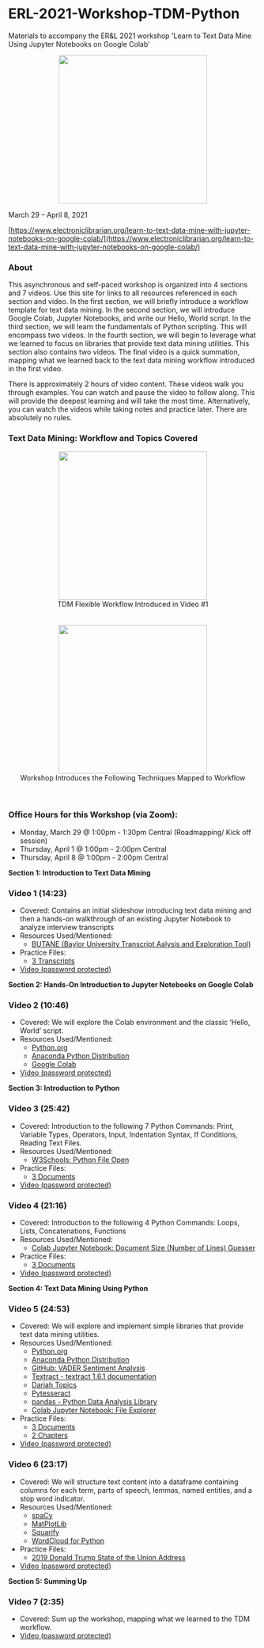 # ERL-2021-Workshop-TDM-Python
Materials to accompany the ER&amp;L 2021 workshop 'Learn to Text Data Mine Using Jupyter Notebooks on Google Colab'

<center><img src="https://www.electroniclibrarian.org/wp-content/uploads/2021/01/Jupyter.png" width=300></center>

March 29 – April 8, 2021

[https://www.electroniclibrarian.org/learn-to-text-data-mine-with-jupyter-notebooks-on-google-colab/](https://www.electroniclibrarian.org/learn-to-text-data-mine-with-jupyter-notebooks-on-google-colab/)

### About

This asynchronous and self-paced workshop is organized into 4 sections and 7 videos. Use this site for links to all resources referenced in each section and video. In the first section, we will briefly introduce a workflow template for text data mining. In the second section, we will introduce Google Colab, Jupyter Notebooks, and write our Hello, World script. In the third section, we will learn the fundamentals of Python scripting. This will encompass two videos. In the fourth section, we will begin to leverage what we learned to focus on libraries that provide text data mining utilities. This section also contains two videos. The final video is a quick summation, mapping what we learned back to the text data mining workflow introduced in the first video.

There is approximately 2 hours of video content. These videos walk you through examples. You can watch and pause the video to follow along. This will provide the deepest learning and will take the most time. Alternatively, you can watch the videos while taking notes and practice later. There are absolutely no rules.

### Text Data Mining: Workflow and Topics Covered

<center><a href="https://josh-been.github.io/ERL-2021-Workshop-TDM-Python/Images/tdm-workflow.png" target="_new"><img src="https://josh-been.github.io/ERL-2021-Workshop-TDM-Python/Images/tdm-workflow.png" width=300></a><br>TDM Flexible Workflow Introduced in Video #1</center>
<br><br>
<center><a href="https://josh-been.github.io/ERL-2021-Workshop-TDM-Python/Images/tdm-covered.png" target="_new"><img src="https://josh-been.github.io/ERL-2021-Workshop-TDM-Python/Images/tdm-covered.png" width=300></a><br>Workshop Introduces the Following Techniques Mapped to Workflow</center><br><br>

### Office Hours for this Workshop (via Zoom):
 - Monday, March 29 @ 1:00pm - 1:30pm Central (Roadmapping/ Kick off session)
 - Thursday, April 1 @ 1:00pm - 2:00pm Central
 - Thursday, April 8 @ 1:00pm - 2:00pm Central 

**Section 1: Introduction to Text Data Mining**

### Video 1 (14:23)
 - Covered: Contains an initial slideshow introducing text data mining and then a hands-on walkthrough of an existing Jupyter Notebook to analyze interview transcripts
 - Resources Used/Mentioned:
    - [BUTANE (Baylor University Transcript Aalysis and Exploration Tool)](https://colab.research.google.com/drive/1zC7Kb6MaR3o2up-GdlNuNChj2e-jp3VR?usp=sharing)
 - Practice Files:
    - [3 Transcripts](https://josh-been.github.io/ERL-2021-Workshop-TDM-Python/Practice%20Content/transcripts.zip)
 - [Video (password protected)](https://baylor0-my.sharepoint.com/:v:/g/personal/joshua_been_baylor_edu/EbOpyZWju8lPhgFv1Gz70nABfuNKOCHYU4hFFgqZhxR_CA?e=unOYXc)

**Section 2: Hands-On Introduction to Jupyter Notebooks on Google Colab**

### Video 2 (10:46)
 - Covered: We will explore the Colab environment and the classic ‘Hello, World’ script.
 - Resources Used/Mentioned:
    - [Python.org](https://www.python.org)
    - [Anaconda Python Distribution](https://www.anaconda.com/products/individual)
    - [Google Colab](https://colab.research.google.com/)
 - [Video (password protected)](https://baylor0-my.sharepoint.com/:v:/g/personal/joshua_been_baylor_edu/EVPKloNgJmFInmBrYCmHi4oBzjLVdQRn4iP0ez2AQzNguA?e=fs3Vf3)

**Section 3: Introduction to Python**

### Video 3 (25:42)
 - Covered: Introduction to the following 7 Python Commands: Print, Variable Types, Operators, Input, Indentation Syntax, If Conditions, Reading Text Files.
 - Resources Used/Mentioned:
    - [W3Schools: Python File Open](https://www.w3schools.com/python/python_file_open.asp)
 - Practice Files:
    - [3 Documents](https://josh-been.github.io/ERL-2021-Workshop-TDM-Python/Practice%20Content/documents.zip)
 - [Video (password protected)](https://baylor0-my.sharepoint.com/:v:/g/personal/joshua_been_baylor_edu/EZOFVNPEmrJPo-desXIEQLABdUru9fsYsQ4axXvXk9iH3Q?e=c7jArt)

### Video 4 (21:16)
 - Covered: Introduction to the following 4 Python Commands: Loops, Lists, Concatenations, Functions
 - Resources Used/Mentioned:
    - [Colab Jupyter Notebook: Document Size (Number of Lines) Guesser](https://colab.research.google.com/drive/1qHCNytNeWDQ5v2uN77vovLwGb3Dk34er?usp=sharing)
 - Practice Files:
    - [3 Documents](https://josh-been.github.io/ERL-2021-Workshop-TDM-Python/Practice%20Content/documents.zip)
 - [Video (password protected)](https://baylor0-my.sharepoint.com/:v:/g/personal/joshua_been_baylor_edu/EZbyr2uvlqVPlDChUF5YxdcBAAnCr9C90TZl2cEu2v3cQw?e=dhPp8y)

**Section 4: Text Data Mining Using Python**

### Video 5 (24:53)
 - Covered: We will explore and implement simple libraries that provide text data mining utilities.
 - Resources Used/Mentioned:
    - [Python.org](https://www.python.org)
    - [Anaconda Python Distribution](https://www.anaconda.com/products/individual)
    - [GitHub: VADER Sentiment Analysis](https://github.com/cjhutto/vaderSentiment)
    - [Textract - textract 1.6.1 documentation](https://textract.readthedocs.io/en/stable/)
    - [Dariah Topics](https://pypi.org/project/dariah/)
    - [Pytesseract](https://pypi.org/project/pytesseract/)
    - [pandas - Python Data Analysis Library](https://pandas.pydata.org/)
    - [Colab Jupyter Notebook: File Explorer](https://colab.research.google.com/drive/1me8xekW1kBRkx1cKx2vdE_EBftNh8bLJ?usp=sharing)
 - Practice Files:
    - [3 Documents](https://josh-been.github.io/ERL-2021-Workshop-TDM-Python/Practice%20Content/documents.zip)
    - [2 Chapters](https://josh-been.github.io/ERL-2021-Workshop-TDM-Python/Practice%20Content/chapters.zip)
 - [Video (password protected)](https://baylor0-my.sharepoint.com/:v:/g/personal/joshua_been_baylor_edu/EQuk0tG5mvxMgwgHu39GTKkBoeGizGJKjWE2STNFeLJZuQ?e=aYrazI)

### Video 6 (23:17)
 - Covered: We will structure text content into a dataframe containing columns for each term, parts of speech, lemmas, named entities, and a stop word indicator.
 - Resources Used/Mentioned:
    - [spaCy](https://spacy.io/)
    - [MatPlotLib](https://matplotlib.org/)
    - [Squarify](https://github.com/laserson/squarify)
    - [WordCloud for Python](https://amueller.github.io/word_cloud/)
 - Practice Files:
    - [2019 Donald Trump State of the Union Address](https://josh-been.github.io/ERL-2021-Workshop-TDM-Python/Practice%20Content/trump2019sotu.txt)
 - [Video (password protected)](https://baylor0-my.sharepoint.com/:v:/g/personal/joshua_been_baylor_edu/EZ4scS32lltHpKBWEDCBJYoBo7n20s_Tge5sOazxqMUmLQ?e=FT4itT)

**Section 5: Summing Up**

### Video 7 (2:35)
 - Covered: Sum up the workshop, mapping what we learned to the TDM workflow.
 - [Video (password protected)](https://baylor0-my.sharepoint.com/:v:/g/personal/joshua_been_baylor_edu/ERpw0UWu1LBKid0hGYsDYNwB2ilrQPIlfdBOypqH3bQ1vQ?e=ZAbBfe)

